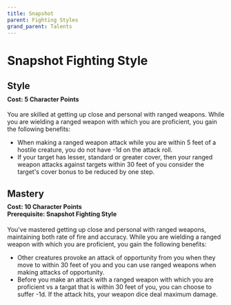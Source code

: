 ```yaml
---
title: Snapshot
parent: Fighting Styles
grand_parent: Talents
---
```


# Snapshot Fighting Style

## Style

<div style="margin-top:-10px;"></div>

#### **Cost:** 5 Character Points
You are skilled at getting up close and personal with ranged weapons. While you are wielding a ranged weapon with which you are proficient, you gain the following benefits:
* When making a ranged weapon attack while you are within 5 feet of a hostile creature, you do not have -1d on the attack roll. 
* If your target has lesser, standard or greater cover, then your ranged weapon attacks against targets within 30 feet of you consider the target's cover bonus to be reduced by one step.

## Mastery

<div style="margin-top:-10px;"></div>

#### **Cost:** 10 Character Points<br>**Prerequisite:** Snapshot Fighting Style
You've mastered getting up close and personal with ranged weapons, maintaining both rate of fire and accuracy. While you are wielding a ranged weapon with which you are proficient, you gain the following benefits:
* Other creatures provoke an attack of opportunity from you when they move to within 30 feet of you and you can use ranged weapons when making attacks of opportunity.
* Before you make an attack with a ranged weapon with which you are proficient vs a targat that is within 30 feet of you, you can choose to suffer -1d. If the attack hits, your weapon dice deal maximum damage.